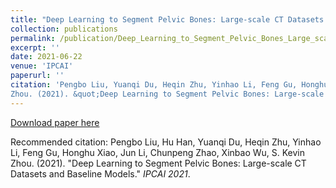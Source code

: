 ```yaml
---
title: "Deep Learning to Segment Pelvic Bones: Large-scale CT Datasets and Baseline Models"
collection: publications
permalink: /publication/Deep_Learning_to_Segment_Pelvic_Bones_Large_scale_CT_Datasets_and_Baseline_Models
excerpt: ''
date: 2021-06-22
venue: 'IPCAI'
paperurl: ''
citation: 'Pengbo Liu, Yuanqi Du, Heqin Zhu, Yinhao Li, Feng Gu, Honghu Xiao, Jun Li, Chunpeng Zhao, Xinbao Wu, Hu Han, S. Kevin
Zhou. (2021). &quot;Deep Learning to Segment Pelvic Bones: Large-scale CT Datasets and Baseline Models.&quot; <i>IPCAI 2021</i>'
---
```


[Download paper here]()

Recommended citation: Pengbo Liu, Hu Han, Yuanqi Du, Heqin Zhu, Yinhao Li, Feng Gu, Honghu Xiao, Jun Li, Chunpeng Zhao, Xinbao Wu, S. Kevin
Zhou. (2021). &quot;Deep Learning to Segment Pelvic Bones: Large-scale CT Datasets and Baseline Models.&quot; <i>IPCAI 2021</i>.
